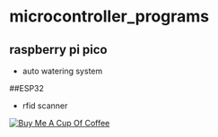 # microcontroller_programs

## raspberry pi pico
- auto watering system

##ESP32
- rfid scanner

<a href="https://www.buymeacoffee.com/heggland" rel="nofollow"><img src="https://camo.githubusercontent.com/c3f856bacd5b09669157ed4774f80fb9d8622dd45ce8fdf2990d3552db99bd27/68747470733a2f2f7777772e6275796d6561636f666665652e636f6d2f6173736574732f696d672f637573746f6d5f696d616765732f6f72616e67655f696d672e706e67" alt="Buy Me A Cup Of 		Coffee" data-canonical-src="https://www.buymeacoffee.com/assets/img/custom_images/orange_img.png" style="max-width:100%;"></a>


